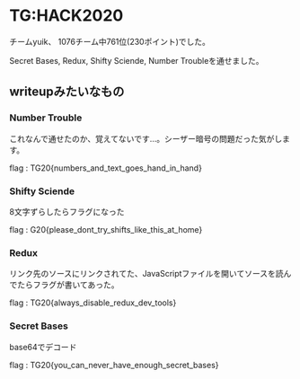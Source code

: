 # TG:HACK2020
チームyuik、 1076チーム中761位(230ポイント)でした。

Secret Bases, Redux, Shifty Sciende, Number Troubleを通せました。

## writeupみたいなもの

### Number Trouble
これなんで通せたのか、覚えてないです...。シーザー暗号の問題だった気がします。

flag : TG20{numbers_and_text_goes_hand_in_hand}

### Shifty Sciende

8文字ずらしたらフラグになった

flag : G20{please_dont_try_shifts_like_this_at_home}


### Redux

リンク先のソースにリンクされてた、JavaScriptファイルを開いてソースを読んでたらフラグが書いてあった。

flag : TG20{always_disable_redux_dev_tools}

### Secret Bases

base64でデコード

flag : TG20{you_can_never_have_enough_secret_bases}
